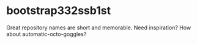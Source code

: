 # bootstrap332ssb1st
Great repository names are short and memorable. Need inspiration? How about automatic-octo-goggles?
